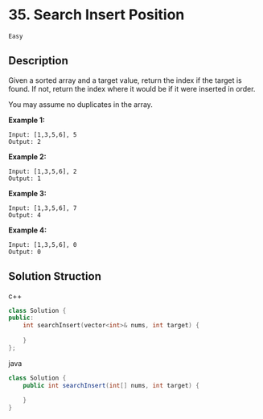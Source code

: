 # 35. Search Insert Position

`Easy`

## Description

Given a sorted array and a target value, return the index if the target is found. If not, return the index where it would be if it were inserted in order.

You may assume no duplicates in the array.

**Example 1:**

    Input: [1,3,5,6], 5
    Output: 2

**Example 2:**

    Input: [1,3,5,6], 2
    Output: 1

**Example 3:**

    Input: [1,3,5,6], 7
    Output: 4

**Example 4:**

    Input: [1,3,5,6], 0
    Output: 0

## Solution Struction

c++
```c++
class Solution {
public:
    int searchInsert(vector<int>& nums, int target) {
        
    }
};
```

java
```java
class Solution {
    public int searchInsert(int[] nums, int target) {
        
    }
}
```